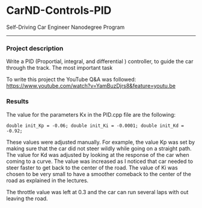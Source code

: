 # CarND-Controls-PID
Self-Driving Car Engineer Nanodegree Program

---

### Project description

Write a PID (Proportial, integral, and differential ) controller, to guide the car
through the track. The most important task

To write this project the YouTube Q&A was followed:
https://www.youtube.com/watch?v=YamBuzDjrs8&feature=youtu.be

### Results

The value for the parameters Kx in the PID.cpp file are the following:

`
double init_Kp = -0.06;
double init_Ki = -0.0001;
double init_Kd = -0.92;
`

These values were adjusted manually. For example, the value Kp was set by making
sure that the car did not steer wildly while going on a straight path. The value
for Kd was adjusted by looking at the response of the car when coming to a curve.
The value was increased as I noticed that car needed to steer faster to get back
to the center of the road. The value of Ki was chosen to be very small to have a
smoother comeback to the center of the road as explained in the lectures.

The throttle value was left at 0.3 and the car can run several laps with out leaving
the road.